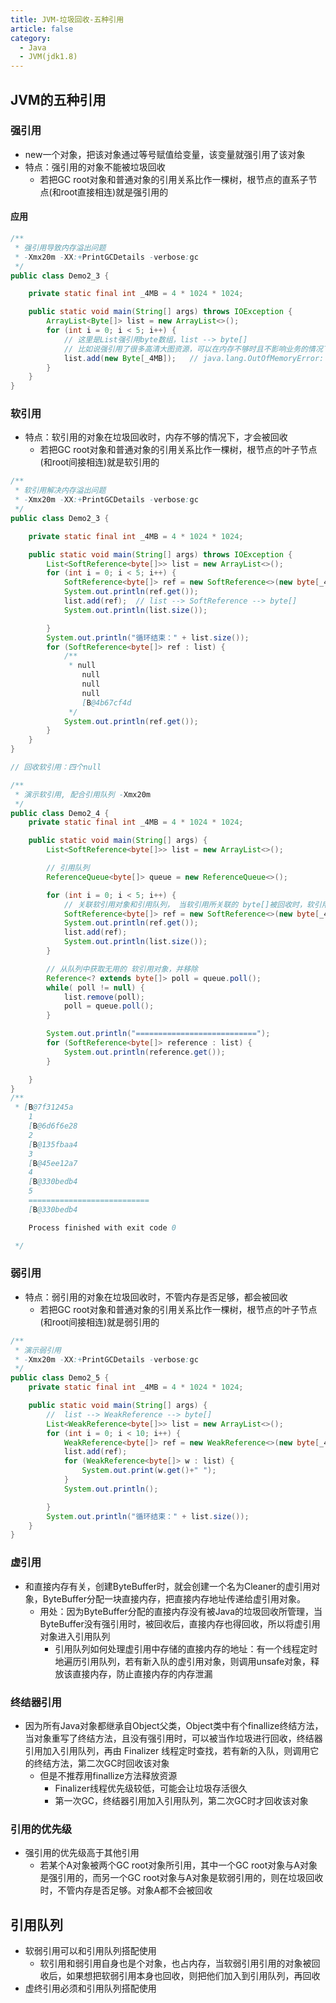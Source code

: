 ```yaml
---
title: JVM-垃圾回收-五种引用
article: false
category:
  - Java
  - JVM(jdk1.8)
---
```

## JVM的五种引用
### 强引用
- new一个对象，把该对象通过等号赋值给变量，该变量就强引用了该对象
- 特点：强引用的对象不能被垃圾回收
  - 若把GC root对象和普通对象的引用关系比作一棵树，根节点的直系子节点(和root直接相连)就是强引用的
#### 应用
```java
/**
 * 强引用导致内存溢出问题
 * -Xmx20m -XX:+PrintGCDetails -verbose:gc
 */
public class Demo2_3 {

    private static final int _4MB = 4 * 1024 * 1024;

    public static void main(String[] args) throws IOException {
        ArrayList<Byte[]> list = new ArrayList<>();
        for (int i = 0; i < 5; i++) {
            // 这里是List强引用byte数组，list --> byte[]
            // 比如说强引用了很多高清大图资源，可以在内存不够时且不影响业务的情况下释放掉，二次用到时再重新读取
            list.add(new Byte[_4MB]);   // java.lang.OutOfMemoryError: Java heap space
        }
    }
}
```
### 软引用
- 特点：软引用的对象在垃圾回收时，内存不够的情况下，才会被回收
  - 若把GC root对象和普通对象的引用关系比作一棵树，根节点的叶子节点(和root间接相连)就是软引用的
```java
/**
 * 软引用解决内存溢出问题
 * -Xmx20m -XX:+PrintGCDetails -verbose:gc
 */
public class Demo2_3 {

    private static final int _4MB = 4 * 1024 * 1024;

    public static void main(String[] args) throws IOException {
        List<SoftReference<byte[]>> list = new ArrayList<>();
        for (int i = 0; i < 5; i++) {
            SoftReference<byte[]> ref = new SoftReference<>(new byte[_4MB]);
            System.out.println(ref.get());
            list.add(ref);  // list --> SoftReference --> byte[]
            System.out.println(list.size());

        }
        System.out.println("循环结束：" + list.size());
        for (SoftReference<byte[]> ref : list) {
            /**
             * null
                null
                null
                null
                [B@4b67cf4d
             */
            System.out.println(ref.get());
        }
    }
}
```
```java
// 回收软引用：四个null

/**
 * 演示软引用, 配合引用队列 -Xmx20m
 */
public class Demo2_4 {
    private static final int _4MB = 4 * 1024 * 1024;

    public static void main(String[] args) {
        List<SoftReference<byte[]>> list = new ArrayList<>();

        // 引用队列
        ReferenceQueue<byte[]> queue = new ReferenceQueue<>();

        for (int i = 0; i < 5; i++) {
            // 关联软引用对象和引用队列， 当软引用所关联的 byte[]被回收时，软引用自己会加入到 queue 中去
            SoftReference<byte[]> ref = new SoftReference<>(new byte[_4MB], queue);
            System.out.println(ref.get());
            list.add(ref);
            System.out.println(list.size());
        }

        // 从队列中获取无用的 软引用对象，并移除
        Reference<? extends byte[]> poll = queue.poll();
        while( poll != null) {
            list.remove(poll);
            poll = queue.poll();
        }

        System.out.println("===========================");
        for (SoftReference<byte[]> reference : list) {
            System.out.println(reference.get());
        }

    }
}
/**
 * [B@7f31245a
    1
    [B@6d6f6e28
    2
    [B@135fbaa4
    3
    [B@45ee12a7
    4
    [B@330bedb4
    5
    ===========================
    [B@330bedb4

    Process finished with exit code 0

 */
```
### 弱引用
- 特点：弱引用的对象在垃圾回收时，不管内存是否足够，都会被回收
  - 若把GC root对象和普通对象的引用关系比作一棵树，根节点的叶子节点(和root间接相连)就是弱引用的
```java
/**
 * 演示弱引用
 * -Xmx20m -XX:+PrintGCDetails -verbose:gc
 */
public class Demo2_5 {
    private static final int _4MB = 4 * 1024 * 1024;

    public static void main(String[] args) {
        //  list --> WeakReference --> byte[]
        List<WeakReference<byte[]>> list = new ArrayList<>();
        for (int i = 0; i < 10; i++) {
            WeakReference<byte[]> ref = new WeakReference<>(new byte[_4MB]);
            list.add(ref);
            for (WeakReference<byte[]> w : list) {
                System.out.print(w.get()+" ");
            }
            System.out.println();

        }
        System.out.println("循环结束：" + list.size());
    }
}
```
### 虚引用
- 和直接内存有关，创建ByteBuffer时，就会创建一个名为Cleaner的虚引用对象，ByteBuffer分配一块直接内存，把直接内存地址传递给虚引用对象。
  - 用处：因为ByteBuffer分配的直接内存没有被Java的垃圾回收所管理，当ByteBuffer没有强引用时，被回收后，直接内存也得回收，所以将虚引用对象进入引用队列
    - 引用队列如何处理虚引用中存储的直接内存的地址：有一个线程定时地遍历引用队列，若有新入队的虚引用对象，则调用unsafe对象，释放该直接内存，防止直接内存的内存泄漏
### 终结器引用
- 因为所有Java对象都继承自Object父类，Object类中有个finallize终结方法，当对象重写了终结方法，且没有强引用时，可以被当作垃圾进行回收，终结器引用加入引用队列，再由 Finalizer 线程定时查找，若有新的入队，则调用它的终结方法，第二次GC时回收该对象
  - 但是不推荐用finallize方法释放资源
    - Finalizer线程优先级较低，可能会让垃圾存活很久
    - 第一次GC，终结器引用加入引用队列，第二次GC时才回收该对象
### 引用的优先级
- 强引用的优先级高于其他引用
  - 若某个A对象被两个GC root对象所引用，其中一个GC root对象与A对象是强引用的，而另一个GC root对象与A对象是软弱引用的，则在垃圾回收时，不管内存是否足够。对象A都不会被回收
## 引用队列
- 软弱引用可以和引用队列搭配使用
  - 软引用和弱引用自身也是个对象，也占内存，当软弱引用引用的对象被回收后，如果想把软弱引用本身也回收，则把他们加入到引用队列，再回收
- 虚终引用必须和引用队列搭配使用


    

